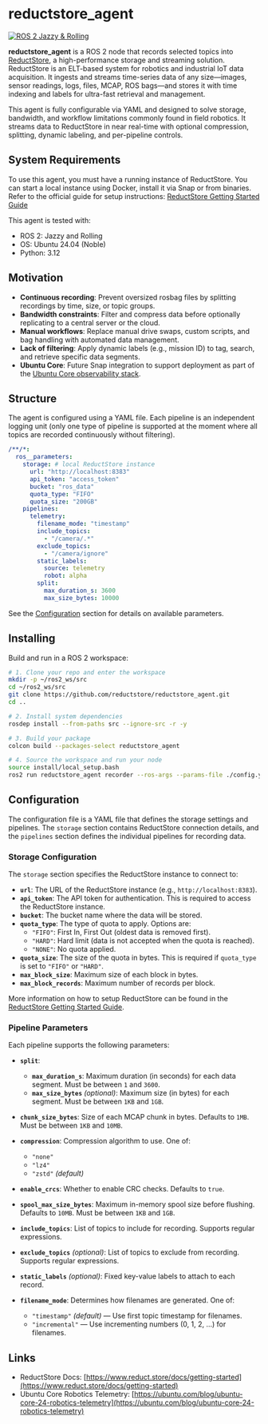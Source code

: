 # reductstore_agent

[![ROS 2 Jazzy & Rolling](https://img.shields.io/github/actions/workflow/status/reductstore/reductstore_agent/ci.yml?branch=main&label=ROS%202%20CI%20(Jazzy%20%26%20Rolling))](https://github.com/reductstore/reductstore_agent/actions/workflows/ci.yml)

**reductstore_agent** is a ROS 2 node that records selected topics into [ReductStore](https://www.reduct.store/), a high-performance storage and streaming solution. ReductStore is an ELT-based system for robotics and industrial IoT data acquisition. It ingests and streams time-series data of any size—images, sensor readings, logs, files, MCAP, ROS bags—and stores it with time indexing and labels for ultra-fast retrieval and management.

This agent is fully configurable via YAML and designed to solve storage, bandwidth, and workflow limitations commonly found in field robotics. It streams data to ReductStore in near real-time with optional compression, splitting, dynamic labeling, and per-pipeline controls.

## System Requirements

To use this agent, you must have a running instance of ReductStore. You can start a local instance using Docker, install it via Snap or from binaries. Refer to the official guide for setup instructions: [ReductStore Getting Started Guide](https://www.reduct.store/docs/getting-started)

This agent is tested with:
- ROS 2: Jazzy and Rolling
- OS: Ubuntu 24.04 (Noble)
- Python: 3.12

## Motivation

* **Continuous recording**: Prevent oversized rosbag files by splitting recordings by time, size, or topic groups.
* **Bandwidth constraints**: Filter and compress data before optionally replicating to a central server or the cloud.
* **Manual workflows**: Replace manual drive swaps, custom scripts, and bag handling with automated data management.
* **Lack of filtering**: Apply dynamic labels (e.g., mission ID) to tag, search, and retrieve specific data segments.
* **Ubuntu Core**: Future Snap integration to support deployment as part of the [Ubuntu Core observability stack](https://ubuntu.com/blog/ubuntu-core-24-robotics-telemetry).

## Structure

The agent is configured using a YAML file. Each pipeline is an independent logging unit (only one type of pipeline is supported at the moment where all topics are recorded continuously without filtering).

```yaml
/**/*:
  ros__parameters:
    storage: # local ReductStore instance
      url: "http://localhost:8383"
      api_token: "access_token"
      bucket: "ros_data"
      quota_type: "FIFO"
      quota_size: "200GB"
    pipelines:
      telemetry:
        filename_mode: "timestamp"
        include_topics:
          - "/camera/.*"
        exclude_topics:
          - "/camera/ignore"
        static_labels:
          source: telemetry
          robot: alpha
        split:
          max_duration_s: 3600
          max_size_bytes: 10000
```

See the [Configuration](#configuration) section for details on available parameters.

## Installing

Build and run in a ROS 2 workspace:

```bash
# 1. Clone your repo and enter the workspace
mkdir -p ~/ros2_ws/src
cd ~/ros2_ws/src
git clone https://github.com/reductstore/reductstore_agent.git
cd ..

# 2. Install system dependencies
rosdep install --from-paths src --ignore-src -r -y

# 3. Build your package
colcon build --packages-select reductstore_agent

# 4. Source the workspace and run your node
source install/local_setup.bash
ros2 run reductstore_agent recorder --ros-args --params-file ./config.yaml
```

## Configuration

The configuration file is a YAML file that defines the storage settings and pipelines. The `storage` section contains ReductStore connection details, and the `pipelines` section defines the individual pipelines for recording data.

### Storage Configuration

The `storage` section specifies the ReductStore instance to connect to:

 * **`url`**: The URL of the ReductStore instance (e.g., `http://localhost:8383`).
 * **`api_token`**: The API token for authentication. This is required to access the ReductStore instance.
 * **`bucket`**: The bucket name where the data will be stored.
  * **`quota_type`**: The type of quota to apply. Options are:
    * `"FIFO"`: First In, First Out (oldest data is removed first).
    * `"HARD"`: Hard limit (data is not accepted when the quota is reached).
    * `"NONE"`: No quota applied.
  * **`quota_size`**: The size of the quota in bytes. This is required if `quota_type` is set to `"FIFO"` or `"HARD"`.
  * **`max_block_size`**: Maximum size of each block in bytes.
  * **`max_block_records`**: Maximum number of records per block.

More information on how to setup ReductStore can be found in the [ReductStore Getting Started Guide](https://www.reduct.store/docs/getting-started).

### Pipeline Parameters

Each pipeline supports the following parameters:

* **`split`**:

  * **`max_duration_s`**: Maximum duration (in seconds) for each data segment. Must be between `1` and `3600`.
  * **`max_size_bytes`** *(optional)*: Maximum size (in bytes) for each segment. Must be between `1KB` and `1GB`.

* **`chunk_size_bytes`**: Size of each MCAP chunk in bytes. Defaults to `1MB`. Must be between `1KB` and `10MB`.

* **`compression`**: Compression algorithm to use. One of:

  * `"none"`
  * `"lz4"`
  * `"zstd"` *(default)*

* **`enable_crcs`**: Whether to enable CRC checks. Defaults to `true`.

* **`spool_max_size_bytes`**: Maximum in-memory spool size before flushing. Defaults to `10MB`. Must be between `1KB` and `1GB`.

* **`include_topics`**: List of topics to include for recording. Supports regular expressions.
* **`exclude_topics`** *(optional)*: List of topics to exclude from recording. Supports regular expressions.

* **`static_labels`** *(optional)*: Fixed key-value labels to attach to each record.

* **`filename_mode`**: Determines how filenames are generated. One of:

  * `"timestamp"` *(default)* — Use first topic timestamp for filenames.
  * `"incremental"` — Use incrementing numbers (0, 1, 2, ...) for filenames.

## Links

* ReductStore Docs: [https://www.reduct.store/docs/getting-started](https://www.reduct.store/docs/getting-started)
* Ubuntu Core Robotics Telemetry: [https://ubuntu.com/blog/ubuntu-core-24-robotics-telemetry](https://ubuntu.com/blog/ubuntu-core-24-robotics-telemetry)

